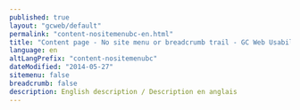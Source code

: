 ```yaml
---
published: true
layout: "gcweb/default"
permalink: "content-nositemenubc-en.html"
title: "Content page - No site menu or breadcrumb trail - GC Web Usability theme"
language: en
altLangPrefix: "content-nositemenubc"
dateModified: "2014-05-27"
sitemenu: false
breadcrumb: false
description: English description / Description en anglais
---
```


